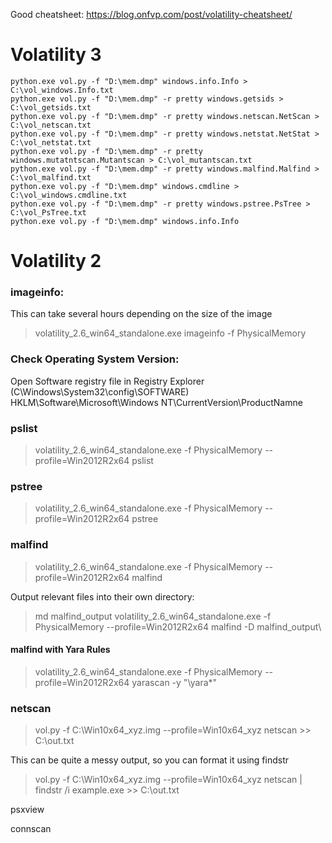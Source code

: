 Good cheatsheet: https://blog.onfvp.com/post/volatility-cheatsheet/

# Volatility 3

```
python.exe vol.py -f "D:\mem.dmp" windows.info.Info > C:\vol_windows.Info.txt
python.exe vol.py -f "D:\mem.dmp" -r pretty windows.getsids > C:\vol_getsids.txt
python.exe vol.py -f "D:\mem.dmp" -r pretty windows.netscan.NetScan > C:\vol_netscan.txt
python.exe vol.py -f "D:\mem.dmp" -r pretty windows.netstat.NetStat > C:\vol_netstat.txt
python.exe vol.py -f "D:\mem.dmp" -r pretty windows.mutatntscan.Mutantscan > C:\vol_mutantscan.txt
python.exe vol.py -f "D:\mem.dmp" -r pretty windows.malfind.Malfind > C:\vol_malfind.txt
python.exe vol.py -f "D:\mem.dmp" windows.cmdline > C:\vol_windows.cmdline.txt
python.exe vol.py -f "D:\mem.dmp" -r pretty windows.pstree.PsTree > C:\vol_PsTree.txt
python.exe vol.py -f "D:\mem.dmp" windows.info.Info
```

# Volatility 2

### imageinfo:

This can take several hours depending on the size of the image

> volatility_2.6_win64_standalone.exe imageinfo -f PhysicalMemory

### Check Operating System Version: 

Open Software registry file in Registry Explorer (C\Windows\System32\config\SOFTWARE)
HKLM\Software\Microsoft\Windows NT\CurrentVersion\ProductNamne


### pslist

> volatility_2.6_win64_standalone.exe -f PhysicalMemory --profile=Win2012R2x64 pslist

### pstree

> volatility_2.6_win64_standalone.exe -f PhysicalMemory --profile=Win2012R2x64 pstree


### malfind

> volatility_2.6_win64_standalone.exe -f PhysicalMemory --profile=Win2012R2x64 malfind

Output relevant files into their own directory:

> md malfind_output
> volatility_2.6_win64_standalone.exe -f PhysicalMemory --profile=Win2012R2x64 malfind -D malfind_output\

#### malfind with Yara Rules

> volatility_2.6_win64_standalone.exe -f PhysicalMemory --profile=Win2012R2x64 yarascan -y "\yara\*"

### netscan

> vol.py -f C:\Win10x64_xyz.img --profile=Win10x64_xyz netscan >> C:\out.txt

This can be quite a messy output, so you can format it using findstr

> vol.py -f C:\Win10x64_xyz.img --profile=Win10x64_xyz netscan | findstr /i example.exe >> C:\out.txt

psxview

connscan

